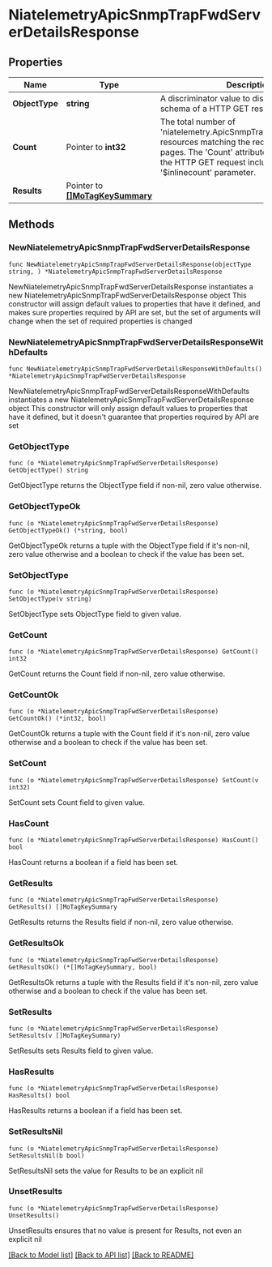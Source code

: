 # NiatelemetryApicSnmpTrapFwdServerDetailsResponse

## Properties

Name | Type | Description | Notes
------------ | ------------- | ------------- | -------------
**ObjectType** | **string** | A discriminator value to disambiguate the schema of a HTTP GET response body. | 
**Count** | Pointer to **int32** | The total number of &#39;niatelemetry.ApicSnmpTrapFwdServerDetails&#39; resources matching the request, accross all pages. The &#39;Count&#39; attribute is included when the HTTP GET request includes the &#39;$inlinecount&#39; parameter. | [optional] 
**Results** | Pointer to [**[]MoTagKeySummary**](MoTagKeySummary.md) |  | [optional] 

## Methods

### NewNiatelemetryApicSnmpTrapFwdServerDetailsResponse

`func NewNiatelemetryApicSnmpTrapFwdServerDetailsResponse(objectType string, ) *NiatelemetryApicSnmpTrapFwdServerDetailsResponse`

NewNiatelemetryApicSnmpTrapFwdServerDetailsResponse instantiates a new NiatelemetryApicSnmpTrapFwdServerDetailsResponse object
This constructor will assign default values to properties that have it defined,
and makes sure properties required by API are set, but the set of arguments
will change when the set of required properties is changed

### NewNiatelemetryApicSnmpTrapFwdServerDetailsResponseWithDefaults

`func NewNiatelemetryApicSnmpTrapFwdServerDetailsResponseWithDefaults() *NiatelemetryApicSnmpTrapFwdServerDetailsResponse`

NewNiatelemetryApicSnmpTrapFwdServerDetailsResponseWithDefaults instantiates a new NiatelemetryApicSnmpTrapFwdServerDetailsResponse object
This constructor will only assign default values to properties that have it defined,
but it doesn't guarantee that properties required by API are set

### GetObjectType

`func (o *NiatelemetryApicSnmpTrapFwdServerDetailsResponse) GetObjectType() string`

GetObjectType returns the ObjectType field if non-nil, zero value otherwise.

### GetObjectTypeOk

`func (o *NiatelemetryApicSnmpTrapFwdServerDetailsResponse) GetObjectTypeOk() (*string, bool)`

GetObjectTypeOk returns a tuple with the ObjectType field if it's non-nil, zero value otherwise
and a boolean to check if the value has been set.

### SetObjectType

`func (o *NiatelemetryApicSnmpTrapFwdServerDetailsResponse) SetObjectType(v string)`

SetObjectType sets ObjectType field to given value.


### GetCount

`func (o *NiatelemetryApicSnmpTrapFwdServerDetailsResponse) GetCount() int32`

GetCount returns the Count field if non-nil, zero value otherwise.

### GetCountOk

`func (o *NiatelemetryApicSnmpTrapFwdServerDetailsResponse) GetCountOk() (*int32, bool)`

GetCountOk returns a tuple with the Count field if it's non-nil, zero value otherwise
and a boolean to check if the value has been set.

### SetCount

`func (o *NiatelemetryApicSnmpTrapFwdServerDetailsResponse) SetCount(v int32)`

SetCount sets Count field to given value.

### HasCount

`func (o *NiatelemetryApicSnmpTrapFwdServerDetailsResponse) HasCount() bool`

HasCount returns a boolean if a field has been set.

### GetResults

`func (o *NiatelemetryApicSnmpTrapFwdServerDetailsResponse) GetResults() []MoTagKeySummary`

GetResults returns the Results field if non-nil, zero value otherwise.

### GetResultsOk

`func (o *NiatelemetryApicSnmpTrapFwdServerDetailsResponse) GetResultsOk() (*[]MoTagKeySummary, bool)`

GetResultsOk returns a tuple with the Results field if it's non-nil, zero value otherwise
and a boolean to check if the value has been set.

### SetResults

`func (o *NiatelemetryApicSnmpTrapFwdServerDetailsResponse) SetResults(v []MoTagKeySummary)`

SetResults sets Results field to given value.

### HasResults

`func (o *NiatelemetryApicSnmpTrapFwdServerDetailsResponse) HasResults() bool`

HasResults returns a boolean if a field has been set.

### SetResultsNil

`func (o *NiatelemetryApicSnmpTrapFwdServerDetailsResponse) SetResultsNil(b bool)`

 SetResultsNil sets the value for Results to be an explicit nil

### UnsetResults
`func (o *NiatelemetryApicSnmpTrapFwdServerDetailsResponse) UnsetResults()`

UnsetResults ensures that no value is present for Results, not even an explicit nil

[[Back to Model list]](../README.md#documentation-for-models) [[Back to API list]](../README.md#documentation-for-api-endpoints) [[Back to README]](../README.md)


